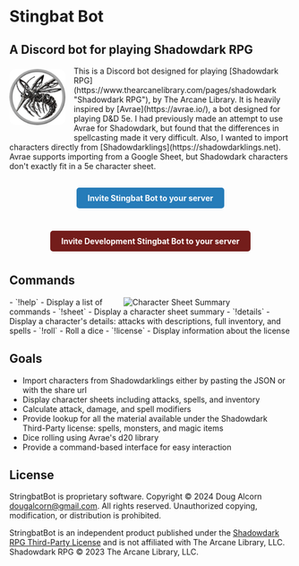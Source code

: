 # Stingbat Bot
## A Discord bot for playing Shadowdark RPG

<div style="overflow: hidden; margin-bottom: 20px;">
<img src="images/avatar_prod.png" alt="StingBat Bot Avatar" style="float: left; width: 100px; margin: 5px 15px 15px 0; border-radius: 10px;" />
This is a Discord bot designed for playing [Shadowdark RPG](https://www.thearcanelibrary.com/pages/shadowdark "Shadowdark RPG"), by The Arcane Library. It is heavily inspired by [Avrae](https://avrae.io/), a bot designed for playing D&D 5e. I had previously made an attempt to use Avrae for Shadowdark, but found that the differences in spellcasting made it very difficult. Also, I wanted to import characters directly from [Shadowdarklings](https://shadowdarklings.net). Avrae supports importing from a Google Sheet, but Shadowdark characters don't exactly fit in a 5e character sheet.
</div>

<div style="text-align: center; margin: 20px 0;">
  <a href="https://discord.com/oauth2/authorize?client_id=1300123142785601667" style="display: inline-block; padding: 10px 20px; background-color: #267CB9; color: white; text-decoration: none; border-radius: 5px; font-weight: bold; margin: 10px 0; border: none;">Invite Stingbat Bot to your server</a>
</div>

<div style="text-align: center; margin: 20px 0;">
  <a href="https://discord.com/oauth2/authorize?client_id=1345528655350206494" style="display: inline-block; padding: 10px 20px; background-color: #741D1B; color: white; text-decoration: none; border-radius: 5px; font-weight: bold; margin: 10px 0; border: none;">Invite Development Stingbat Bot to your server</a>
</div>

## Commands

<img src="images/Gund Short Sheet 2025-03-01 at 4.42.44 PM.png" alt="Character Sheet Summary" style="width: 300px; margin: 0 auto; display: block; float: right;">
- `!help` - Display a list of commands
- `!sheet` - Display a character sheet summary
- `!details` - Display a character's details: attacks with descriptions, full inventory, and spells
- `!roll` - Roll a dice
- `!license` - Display information about the license

## Goals
- Import characters from Shadowdarklings either by pasting the JSON or with the share url
- Display character sheets including attacks, spells, and inventory
- Calculate attack, damage, and spell modifiers
- Provide lookup for all the material available under the Shadowdark Third-Party license: spells, monsters, and magic items
- Dice rolling using Avrae's d20 library
- Provide a command-based interface for easy interaction

## License
StringbatBot is proprietary software.
Copyright © 2024 Doug Alcorn <dougalcorn@gmail.com>. All rights reserved.
Unauthorized copying, modification, or distribution is prohibited.

StringbatBot is an independent product published under the [Shadowdark RPG Third-Party License](https://www.thearcanelibrary.com/blogs/shadowdark-blog/faq-on-the-shadowdark-rpg-third-party-license) and is not affiliated with The Arcane Library, LLC. Shadowdark RPG © 2023 The Arcane Library, LLC.
